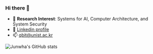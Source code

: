 ### Hi there 👋
<!-- [![Visitors](https://hits.seeyoufarm.com/api/count/incr/badge.svg?url=https%3A%2F%2Fgithub.com%2Fjunwha0511%2F&count_bg=%23A0B9F8&title_bg=%23555555&icon=&icon_color=%23E7E7E7&title=Visitors&edge_flat=false)](https://hits.seeyoufarm.com) -->
- 🔭 **Research Interest**: Systems for AI, Computer Architecture, and System Security
- 👀 [Linkedin profile](https://www.linkedin.com/in/junwha/)
- 📫 qbit@unist.ac.kr

<!-- - 🔭 I’m currently working on [S2Lab](https://github.com/S2-Lab)-->


![Junwha's GitHub stats](https://github-readme-stats.vercel.app/api?username=junwha&show=reviews,discussions_started,prs_merged)

<!-- [![trophy](https://github-profile-trophy.vercel.app/?username=junwha&row=1)](https://github.com/ryo-ma/github-profile-trophy) -->

